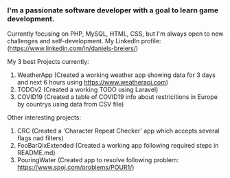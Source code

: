### I'm a passionate software developer with a goal to learn game development.
Currently focusing on PHP, MySQL, HTML, CSS, but I'm always open to new challenges and self-development.
My LinkedIn profile: (https://www.linkedin.com/in/daniels-breiers/)

My 3 best Projects currently:
1. WeatherApp (Created a working weather app showing data for 3 days and next 6 hours using https://www.weatherapi.com)
2. TODOv2 (Created a working TODO using Laravel)
3. COVID19 (Created a table of COVID19 info about restricitions in Europe by countrys using data from CSV file)

Other interesting projects:
1. CRC (Created a 'Character Repeat Checker' app which accepts several flags nad filters)
2. FooBarQixExtended (Created a working app following required steps in README.md)
3. PouringWater (Created app to resolve following problem: https://www.spoj.com/problems/POUR1/)


<!--
**TheCodRatchet/TheCodRatchet** is a ✨ _special_ ✨ repository because its `README.md` (this file) appears on your GitHub profile.

Here are some ideas to get you started:

- 🔭 I’m currently working on ...
- 🌱 I’m currently learning ...
- 👯 I’m looking to collaborate on ...
- 🤔 I’m looking for help with ...
- 💬 Ask me about ...
- 📫 How to reach me: ...
- 😄 Pronouns: ...
- ⚡ Fun fact: ...
-->
